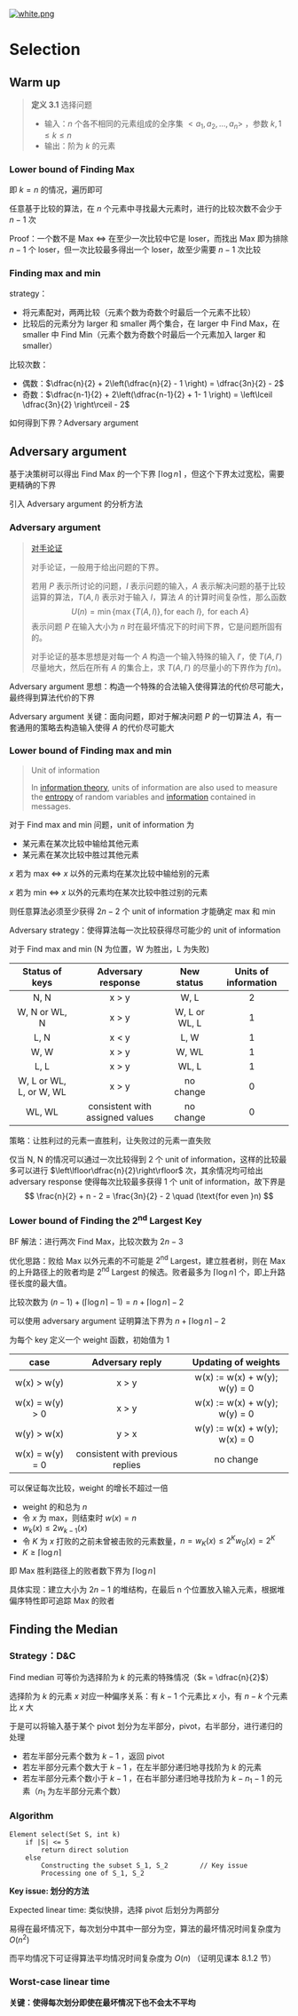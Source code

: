[![white.png](https://i.loli.net/2019/04/11/5cae134487910.png)](https://github.com/i1123581321/NJU-open-resource)

# Selection

## Warm up

> **定义 3.1** 选择问题
>
> * 输入：$n$ 个各不相同的元素组成的全序集 $<a_1, a_2, \dots ,a_n>$ ，参数 $k, 1 \leqslant k \leqslant n$
> * 输出：阶为 $k$ 的元素

### Lower bound of Finding Max

即 $k = n$ 的情况，遍历即可

任意基于比较的算法，在 $n$ 个元素中寻找最大元素时，进行的比较次数不会少于 $n - 1$ 次

Proof：一个数不是 Max $\iff$ 在至少一次比较中它是 loser，而找出 Max 即为排除 $n - 1$ 个 loser，但一次比较最多得出一个 loser，故至少需要 $n - 1$ 次比较

### Finding max and min

strategy：

* 将元素配对，两两比较（元素个数为奇数个时最后一个元素不比较）
* 比较后的元素分为 larger 和 smaller 两个集合，在 larger 中 Find Max，在 smaller 中 Find Min（元素个数为奇数个时最后一个元素加入 larger 和 smaller）

比较次数：

* 偶数：$\dfrac{n}{2} + 2\left(\dfrac{n}{2} - 1 \right) = \dfrac{3n}{2} - 2$
* 奇数：$\dfrac{n-1}{2} + 2\left(\dfrac{n-1}{2} + 1- 1 \right) = \left\lceil \dfrac{3n}{2} \right\rceil - 2$

如何得到下界？Adversary argument

## Adversary argument

基于决策树可以得出 Find Max 的一个下界 $\lceil \log n \rceil$ ，但这个下界太过宽松，需要更精确的下界

引入 Adversary argument 的分析方法

### Adversary argument

> [对手论证](https://www.cnblogs.com/godfray/p/4084321.html)
>
> 对手论证，一般用于给出问题的下界。
>
> 若用 $P$ 表示所讨论的问题，$I$ 表示问题的输入，$A$ 表示解决问题的基于比较运算的算法，$T(A, I)$ 表示对于输入 $I$，算法 $A$ 的计算时间复杂性，那么函数 
> $$
> U(n)=\min\{\max\{T(A,I)\}, \text{for each } I\},\text{ for each } A\}
> $$
> 表示问题 $P$ 在输入大小为 $n$ 时在最坏情况下的时间下界，它是问题所固有的。
>
> 对手论证的基本思想是对每一个 $A$ 构造一个输入特殊的输入 $I'$，使 $T(A,I′)$ 尽量地大，然后在所有 $A$ 的集合上，求 $T(A,I′)$ 的尽量小的下界作为 $f(n)$。

Adversary argument 思想：构造一个特殊的合法输入使得算法的代价尽可能大，最终得到算法代价的下界

Adversary argument 关键：面向问题，即对于解决问题 $P$ 的一切算法 $A$，有一套通用的策略去构造输入使得 $A$ 的代价尽可能大

### Lower bound of Finding max and min

> Unit of information
>
> In [information theory](https://en.wikipedia.org/wiki/Information_theory), units of information are also used to measure the [entropy](https://en.wikipedia.org/wiki/Entropy_(information_theory)) of random variables and [information](https://en.wikipedia.org/wiki/Information) contained in messages.

对于 Find max and min 问题，unit of information 为

* 某元素在某次比较中输给其他元素
* 某元素在某次比较中胜过其他元素

$x$ 若为 max $\iff$ $x$ 以外的元素均在某次比较中输给别的元素

$x$ 若为 min $\iff$ $x$ 以外的元素均在某次比较中胜过别的元素

则任意算法必须至少获得 $2n - 2​$ 个 unit of information 才能确定 max 和 min

Adversary strategy：使得算法每一次比较获得尽可能少的 unit of information

对于 Find max and min (N 为位置，W 为胜出，L 为失败)

|     Status of keys      |       Adversary response        |  New status   | Units of information |
| :---------------------: | :-----------------------------: | :-----------: | :------------------: |
|          N, N           |              x > y              |     W, L      |          2           |
|      W, N or WL, N      |              x > y              | W, L or WL, L |          1           |
|          L, N           |              x < y              |     L, W      |          1           |
|          W, W           |              x > y              |     W, WL     |          1           |
|          L, L           |              x > y              |     WL, L     |          1           |
| W, L or WL, L, or W, WL |              x > y              |   no change   |          0           |
|         WL, WL          | consistent with assigned values |   no change   |          0           |

策略：让胜利过的元素一直胜利，让失败过的元素一直失败

仅当 N, N 的情况可以通过一次比较得到 2 个 unit of information，这样的比较最多可以进行 $\left\lfloor\dfrac{n}{2}\right\rfloor$ 次，其余情况均可给出 adversary response 使得每次比较最多获得 1 个 unit of information，故下界是
$$
\frac{n}{2} + n - 2 = \frac{3n}{2} - 2 \quad (\text{for even }n)
$$

### Lower bound of Finding the $2^{\text{nd}}$ Largest Key

BF 解法：进行两次 Find Max，比较次数为 $2n-3​$

优化思路：败给 Max 以外元素的不可能是 $2^{\text{nd}}$ Largest，建立胜者树，则在 Max 的上升路径上的败者均是 $2^{\text{nd}}$ Largest 的候选。败者最多为 $\lceil \log n \rceil$ 个，即上升路径长度的最大值。

比较次数为 $(n-1) + (\lceil \log n \rceil - 1) = n + \lceil \log n \rceil - 2​$

可以使用 adversary argument 证明算法下界为 $n + \lceil \log n \rceil - 2$

为每个 key 定义一个 weight 函数，初始值为 1

|      case       |         Adversary reply          |      Updating of weights      |
| :-------------: | :------------------------------: | :---------------------------: |
|   w(x) > w(y)   |              x > y               | w(x) := w(x) + w(y); w(y) = 0 |
| w(x) = w(y) > 0 |              x > y               | w(x) := w(x) + w(y); w(y) = 0 |
|   w(y) > w(x)   |              y > x               | w(y) := w(x) + w(y); w(x) = 0 |
| w(x) = w(y) = 0 | consistent with previous replies |           no change           |

可以保证每次比较，weight 的增长不超过一倍

* weight 的和总为 $n​$
* 令 $x$ 为 max，则结束时 $w(x) = n​$
* $w_k(x) \leqslant 2w_{k-1}(x)​$
* 令 $K$ 为 $x$ 打败的之前未曾被击败的元素数量，$n = w_K(x) \leqslant 2^Kw_0(x) = 2^K$
* $K \geqslant \lceil \log n \rceil$

即 Max 胜利路径上的败者数下界为 $\lceil \log n \rceil$

具体实现：建立大小为 $2n-1$ 的堆结构，在最后 n 个位置放入输入元素，根据堆偏序特性即可追踪 Max 的败者

## Finding the Median

### Strategy：D&C

Find median 可等价为选择阶为 $k$ 的元素的特殊情况（$k = \dfrac{n}{2}​$）

选择阶为 $k$ 的元素 $x$ 对应一种偏序关系：有 $k-1$ 个元素比 $x$ 小，有 $n - k$ 个元素比 $x$ 大 

于是可以将输入基于某个 pivot 划分为左半部分，pivot，右半部分，进行递归的处理

* 若左半部分元素个数为 $k-1$ ，返回 pivot
* 若左半部分元素个数大于 $k-1$ ，在左半部分递归地寻找阶为 $k$ 的元素
* 若左半部分元素个数小于 $k-1$ ，在右半部分递归地寻找阶为 $k - n_1 - 1$ 的元素（$n_1$ 为左半部分元素个数）

### Algorithm

```pseudocode
Element select(Set S, int k)
	if |S| <= 5
		return direct solution
	else
		Constructing the subset S_1, S_2		// Key issue
		Processing one of S_1, S_2
```

**Key issue: 划分的方法**

Expected linear time: 类似快排，选择 pivot 后划分为两部分

易得在最坏情况下，每次划分中其中一部分为空，算法的最坏情况时间复杂度为 $O(n^2)$

而平均情况下可证得算法平均情况时间复杂度为 $O(n)$ （证明见课本 8.1.2 节）

### Worst-case linear time

**关键：使得每次划分即使在最坏情况下也不会太不平均**

